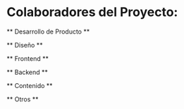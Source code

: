 # Colaboradores del Proyecto:

** Desarrollo de Producto **




** Diseño **




** Frontend **




** Backend **




** Contenido **




** Otros **
